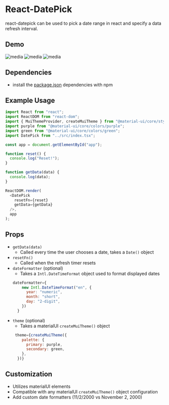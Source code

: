 # React-DatePick
react-datepick can be used to pick a date range in react and specify a data refresh interval.
## Demo
![media](https://github.com/iamPres/react-datepick/blob/new/media/readme-body-1.PNG)
![media](https://github.com/iamPres/react-datepick/blob/new/media/readme-body-2.PNG)
![media](https://github.com/iamPres/react-datepick/blob/new/media/readme-timer-1.PNG)
## Dependencies
 - install the [package.json](https://github.com/iamPres/react-datepick/blob/master/package.json) dependencies with npm

## Example Usage
```javascript
import React from "react";
import ReactDOM from "react-dom";
import { MuiThemeProvider, createMuiTheme } from "@material-ui/core/styles";
import purple from "@material-ui/core/colors/purple";
import green from "@material-ui/core/colors/green";
import DatePick from "../src/index.tsx";

const app = document.getElementById("app");

function reset() {
  console.log("Reset!");
}

function getData(data) {
  console.log(data);
}

ReactDOM.render(
  <DatePick
    resetFn={reset}
    getData={getData}
  />,
  app
);

```

## Props
- `getData(data)`
  - Called every time the user chooses a date, takes a `Date()` object
- `resetFn()`
  - Called when the refresh timer resets
- `dateFormatter` (optional)
  - Takes a `Intl.DateTimeFormat` object used to format displayed dates
  ```javascript
  dateFormatter={
      new Intl.DateTimeFormat("en", {
        year: "numeric",
        month: "short",
        day: "2-digit",
      })
    }
  ```
- `theme` (optional)
  - Takes a materialUI `createMuiTheme()` object
  ```javascript
   theme={createMuiTheme({
      palette: {
        primary: purple,
        secondary: green,
      },
    })}
    ```
## Customization
 - Utilizes materialUI elements
 - Compatible with any materialUI `createMuiTheme()` object configuration
 - Add custom date formatters (11/2/2000 vs November 2, 2000)
